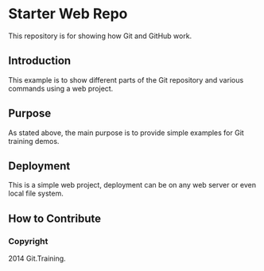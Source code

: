 # Starter Web Repo

This repository is for showing how Git and GitHub work.

## Introduction
This example is to show different parts of the Git repository and various commands using a web project.

## Purpose

As stated above, the main purpose is to provide simple examples for Git training demos.

## Deployment 
This is a simple web project, deployment can be on any web server or even local file system.

## How to Contribute

### Copyright
2014 Git.Training.